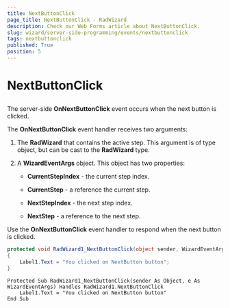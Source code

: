 ```yaml
---
title: NextButtonClick
page_title: NextButtonClick - RadWizard
description: Check our Web Forms article about NextButtonClick.
slug: wizard/server-side-programming/events/nextbuttonclick
tags: nextbuttonclick
published: True
position: 5
---
```


# NextButtonClick



## 

The server-side **OnNextButtonClick** event occurs when the next button is clicked.

The **OnNextButtonClick** event handler receives two arguments:

1. The **RadWizard** that contains the active step. This argument is of type object, but can be cast to the **RadWizard** type.

1. A **WizardEventArgs** object. This object has two properties:

	* **CurrentStepIndex** - the current step index.

	* **CurrentStep** - a reference the current step.

	* **NextStepIndex** - the next step index.

	* **NextStep** - a reference to the next step.

Use the **OnNextButtonClick** event handler to respond when the next button is clicked.





````C#
protected void RadWizard1_NextButtonClick(object sender, WizardEventArgs e)
{
	Label1.Text = "You clicked on NextButton button";
}
````
````VB.NET
Protected Sub RadWizard1_NextButtonClick(sender As Object, e As WizardEventArgs) Handles RadWizard1.NextButtonClick
	Label1.Text = "You clicked on NextButton button"
End Sub
````


